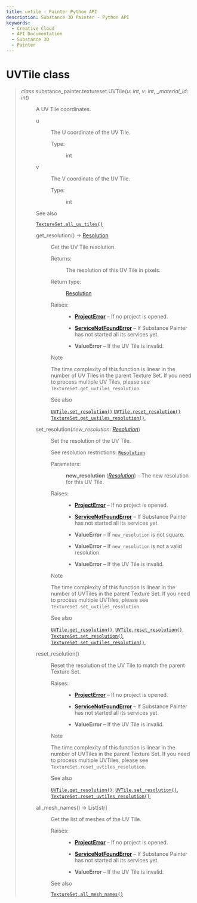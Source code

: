 ```yaml
---
title: uvtile - Painter Python API
description: Substance 3D Painter - Python API
keywords:
  - Creative Cloud
  - API Documentation
  - Substance 3D
  - Painter
---
```







<div class="wy-grid-for-nav">


<div class="wy-nav-content">
<div class="rst-content style-external-links">

<div class="document" itemscope="itemscope" itemtype="http://schema.org/Article" role="main">
<div itemprop="articleBody">

<h1>UVTile class<a class="headerlink" href="#uvtile-class" title="Link to this heading"> </a></h1>
<blockquote>
<div><dl class="py class">
<dt class="sig sig-object py" id="substance_painter.textureset.UVTile">
<em class="property">class </em>substance_painter.textureset.UVTile(<em class="sig-param">u: int</em>, <em class="sig-param">v: int</em>, <em class="sig-param">_material_id: int</em>)<a class="headerlink" href="#substance_painter.textureset.UVTile" title="Link to this definition"> </a></dt>
<dd><p class>A UV Tile coordinates.</p>
<dl class="py attribute">
<dt class="sig sig-object py" id="substance_painter.textureset.UVTile.u">
u<a class="headerlink" href="#substance_painter.textureset.UVTile.u" title="Link to this definition"> </a></dt>
<dd><p class>The U coordinate of the UV Tile.</p>
<dl class="field-list simple">
<dt class="field-odd">Type:</dt>
<dd class="field-odd"><p class>int</p>
</dd>
</dl>
</dd></dl>
<dl class="py attribute">
<dt class="sig sig-object py" id="substance_painter.textureset.UVTile.v">
v<a class="headerlink" href="#substance_painter.textureset.UVTile.v" title="Link to this definition"> </a></dt>
<dd><p class>The V coordinate of the UV Tile.</p>
<dl class="field-list simple">
<dt class="field-odd">Type:</dt>
<dd class="field-odd"><p class>int</p>
</dd>
</dl>
</dd></dl>
<div class="admonition seealso">
<p class>See also</p>
<p class><a class="reference internal" href="textureset.html#substance_painter.textureset.TextureSet.all_uv_tiles" title="substance_painter.textureset.TextureSet.all_uv_tiles"><code class="xref py py-meth docutils literal notranslate">TextureSet.all_uv_tiles()</code></a></p>
</div>
<dl class="py method">
<dt class="sig sig-object py" id="substance_painter.textureset.UVTile.get_resolution">
get_resolution() → <a class="reference internal" href="index.html#substance_painter.textureset.Resolution" title="substance_painter.textureset.Resolution">Resolution</a><a class="headerlink" href="#substance_painter.textureset.UVTile.get_resolution" title="Link to this definition"> </a></dt>
<dd><p class>Get the UV Tile resolution.</p>
<dl class="field-list simple">
<dt class="field-odd">Returns:</dt>
<dd class="field-odd"><p class>The resolution of this UV Tile in pixels.</p>
</dd>
<dt class="field-even">Return type:</dt>
<dd class="field-even"><p class><a class="reference internal" href="index.html#substance_painter.textureset.Resolution" title="substance_painter.textureset.Resolution">Resolution</a></p>
</dd>
<dt class="field-odd">Raises:</dt>
<dd class="field-odd"><ul class="simple">
<li><p class><a class="reference internal" href="../exception.html#substance_painter.exception.ProjectError" title="substance_painter.exception.ProjectError"><strong>ProjectError</strong></a> – If no project is opened.</p></li>
<li><p class><a class="reference internal" href="../exception.html#substance_painter.exception.ServiceNotFoundError" title="substance_painter.exception.ServiceNotFoundError"><strong>ServiceNotFoundError</strong></a> – If Substance Painter has not started all its services yet.</p></li>
<li><p class><strong>ValueError</strong> – If the UV Tile is invalid.</p></li>
</ul>
</dd>
</dl>
<div class="admonition note">
<p class>Note</p>
<p class>The time complexity of this function is linear in the number of UV Tiles in the parent
Texture Set. If you need to process multiple UV Tiles, please see
<code class="docutils literal notranslate">TextureSet.get_uvtiles_resolution</code>.</p>
</div>
<div class="admonition seealso">
<p class>See also</p>
<p class><a class="reference internal" href="#substance_painter.textureset.UVTile.set_resolution" title="substance_painter.textureset.UVTile.set_resolution"><code class="xref py py-meth docutils literal notranslate">UVTile.set_resolution()</code></a>
<a class="reference internal" href="#substance_painter.textureset.UVTile.reset_resolution" title="substance_painter.textureset.UVTile.reset_resolution"><code class="xref py py-meth docutils literal notranslate">UVTile.reset_resolution()</code></a>
<a class="reference internal" href="textureset.html#substance_painter.textureset.TextureSet.get_uvtiles_resolution" title="substance_painter.textureset.TextureSet.get_uvtiles_resolution"><code class="xref py py-meth docutils literal notranslate">TextureSet.get_uvtiles_resolution()</code></a>,</p>
</div>
</dd></dl>
<dl class="py method">
<dt class="sig sig-object py" id="substance_painter.textureset.UVTile.set_resolution">
set_resolution(<em class="sig-param">new_resolution: <a class="reference internal" href="index.html#substance_painter.textureset.Resolution" title="substance_painter.textureset.Resolution">Resolution</a></em>)<a class="headerlink" href="#substance_painter.textureset.UVTile.set_resolution" title="Link to this definition"> </a></dt>
<dd><p class>Set the resolution of the UV Tile.</p>
<p class>See resolution restrictions: <a class="reference internal" href="index.html#substance_painter.textureset.Resolution" title="substance_painter.textureset.Resolution"><code class="xref py py-class docutils literal notranslate">Resolution</code></a>.</p>
<dl class="field-list simple">
<dt class="field-odd">Parameters:</dt>
<dd class="field-odd"><p class><strong>new_resolution</strong> (<a class="reference internal" href="index.html#substance_painter.textureset.Resolution" title="substance_painter.textureset.Resolution"><em>Resolution</em></a>) – The new resolution for this UV Tile.</p>
</dd>
<dt class="field-even">Raises:</dt>
<dd class="field-even"><ul class="simple">
<li><p class><a class="reference internal" href="../exception.html#substance_painter.exception.ProjectError" title="substance_painter.exception.ProjectError"><strong>ProjectError</strong></a> – If no project is opened.</p></li>
<li><p class><a class="reference internal" href="../exception.html#substance_painter.exception.ServiceNotFoundError" title="substance_painter.exception.ServiceNotFoundError"><strong>ServiceNotFoundError</strong></a> – If Substance Painter has not started all its services yet.</p></li>
<li><p class><strong>ValueError</strong> – If <code class="docutils literal notranslate">new_resolution</code> is not square.</p></li>
<li><p class><strong>ValueError</strong> – If <code class="docutils literal notranslate">new_resolution</code> is not a valid resolution.</p></li>
<li><p class><strong>ValueError</strong> – If the UV Tile is invalid.</p></li>
</ul>
</dd>
</dl>
<div class="admonition note">
<p class>Note</p>
<p class>The time complexity of this function is linear in the number of UVTiles in the parent
Texture Set. If you need to process multiple UVTiles, please see
<code class="docutils literal notranslate">TextureSet.set_uvtiles_resolution</code>.</p>
</div>
<div class="admonition seealso">
<p class>See also</p>
<p class><a class="reference internal" href="#substance_painter.textureset.UVTile.get_resolution" title="substance_painter.textureset.UVTile.get_resolution"><code class="xref py py-meth docutils literal notranslate">UVTile.get_resolution()</code></a>,
<a class="reference internal" href="#substance_painter.textureset.UVTile.reset_resolution" title="substance_painter.textureset.UVTile.reset_resolution"><code class="xref py py-meth docutils literal notranslate">UVTile.reset_resolution()</code></a>,
<a class="reference internal" href="textureset.html#substance_painter.textureset.TextureSet.set_resolution" title="substance_painter.textureset.TextureSet.set_resolution"><code class="xref py py-meth docutils literal notranslate">TextureSet.set_resolution()</code></a>,
<a class="reference internal" href="textureset.html#substance_painter.textureset.TextureSet.set_uvtiles_resolution" title="substance_painter.textureset.TextureSet.set_uvtiles_resolution"><code class="xref py py-meth docutils literal notranslate">TextureSet.set_uvtiles_resolution()</code></a>,</p>
</div>
</dd></dl>
<dl class="py method">
<dt class="sig sig-object py" id="substance_painter.textureset.UVTile.reset_resolution">
reset_resolution()<a class="headerlink" href="#substance_painter.textureset.UVTile.reset_resolution" title="Link to this definition"> </a></dt>
<dd><p class>Reset the resolution of the UV Tile to match the parent Texture Set.</p>
<dl class="field-list simple">
<dt class="field-odd">Raises:</dt>
<dd class="field-odd"><ul class="simple">
<li><p class><a class="reference internal" href="../exception.html#substance_painter.exception.ProjectError" title="substance_painter.exception.ProjectError"><strong>ProjectError</strong></a> – If no project is opened.</p></li>
<li><p class><a class="reference internal" href="../exception.html#substance_painter.exception.ServiceNotFoundError" title="substance_painter.exception.ServiceNotFoundError"><strong>ServiceNotFoundError</strong></a> – If Substance Painter has not started all its services yet.</p></li>
<li><p class><strong>ValueError</strong> – If the UV Tile is invalid.</p></li>
</ul>
</dd>
</dl>
<div class="admonition note">
<p class>Note</p>
<p class>The time complexity of this function is linear in the number of UVTiles in the parent
Texture Set. If you need to process multiple UVTiles, please see
<code class="docutils literal notranslate">TextureSet.reset_uvtiles_resolution</code>.</p>
</div>
<div class="admonition seealso">
<p class>See also</p>
<p class><a class="reference internal" href="#substance_painter.textureset.UVTile.get_resolution" title="substance_painter.textureset.UVTile.get_resolution"><code class="xref py py-meth docutils literal notranslate">UVTile.get_resolution()</code></a>,
<a class="reference internal" href="#substance_painter.textureset.UVTile.set_resolution" title="substance_painter.textureset.UVTile.set_resolution"><code class="xref py py-meth docutils literal notranslate">UVTile.set_resolution()</code></a>,
<a class="reference internal" href="textureset.html#substance_painter.textureset.TextureSet.reset_uvtiles_resolution" title="substance_painter.textureset.TextureSet.reset_uvtiles_resolution"><code class="xref py py-meth docutils literal notranslate">TextureSet.reset_uvtiles_resolution()</code></a>,</p>
</div>
</dd></dl>
<dl class="py method">
<dt class="sig sig-object py" id="substance_painter.textureset.UVTile.all_mesh_names">
all_mesh_names() → List[str]<a class="headerlink" href="#substance_painter.textureset.UVTile.all_mesh_names" title="Link to this definition"> </a></dt>
<dd><p class>Get the list of meshes of the UV Tile.</p>
<dl class="field-list simple">
<dt class="field-odd">Raises:</dt>
<dd class="field-odd"><ul class="simple">
<li><p class><a class="reference internal" href="../exception.html#substance_painter.exception.ProjectError" title="substance_painter.exception.ProjectError"><strong>ProjectError</strong></a> – If no project is opened.</p></li>
<li><p class><a class="reference internal" href="../exception.html#substance_painter.exception.ServiceNotFoundError" title="substance_painter.exception.ServiceNotFoundError"><strong>ServiceNotFoundError</strong></a> – If Substance Painter has not started all its services yet.</p></li>
<li><p class><strong>ValueError</strong> – If the UV Tile is invalid.</p></li>
</ul>
</dd>
</dl>
<div class="admonition seealso">
<p class>See also</p>
<p class><a class="reference internal" href="textureset.html#substance_painter.textureset.TextureSet.all_mesh_names" title="substance_painter.textureset.TextureSet.all_mesh_names"><code class="xref py py-meth docutils literal notranslate">TextureSet.all_mesh_names()</code></a></p>
</div>
</dd></dl>
</dd></dl>
</div></blockquote>

</div>
</div>

</div>
</div>

</div>


